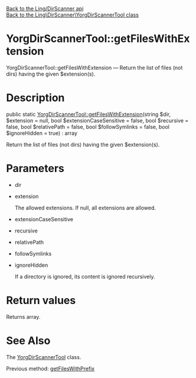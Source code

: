 [Back to the Ling/DirScanner api](https://github.com/lingtalfi/DirScanner/blob/master/doc/api/Ling/DirScanner.md)<br>
[Back to the Ling\DirScanner\YorgDirScannerTool class](https://github.com/lingtalfi/DirScanner/blob/master/doc/api/Ling/DirScanner/YorgDirScannerTool.md)


YorgDirScannerTool::getFilesWithExtension
================



YorgDirScannerTool::getFilesWithExtension — Return the list of files (not dirs) having the given $extension(s).




Description
================


public static [YorgDirScannerTool::getFilesWithExtension](https://github.com/lingtalfi/DirScanner/blob/master/doc/api/Ling/DirScanner/YorgDirScannerTool/getFilesWithExtension.md)(string $dir, $extension = null, bool $extensionCaseSensitive = false, bool $recursive = false, bool $relativePath = false, bool $followSymlinks = false, bool $ignoreHidden = true) : array




Return the list of files (not dirs) having the given $extension(s).




Parameters
================


- dir

    

- extension

    The allowed extensions.
If null, all extensions are allowed.

- extensionCaseSensitive

    

- recursive

    

- relativePath

    

- followSymlinks

    

- ignoreHidden

    If a directory is ignored, its content is ignored recursively.


Return values
================

Returns array.








See Also
================

The [YorgDirScannerTool](https://github.com/lingtalfi/DirScanner/blob/master/doc/api/Ling/DirScanner/YorgDirScannerTool.md) class.

Previous method: [getFilesWithPrefix](https://github.com/lingtalfi/DirScanner/blob/master/doc/api/Ling/DirScanner/YorgDirScannerTool/getFilesWithPrefix.md)<br>

